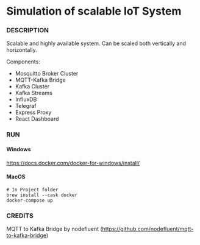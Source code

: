 # Simulation of scalable IoT System

### DESCRIPTION

Scalable and highly available system. Can be scaled both vertically and horizontally.

Components:
  - Mosquitto Broker Cluster
  - MQTT-Kafka Bridge
  - Kafka Cluster
  - Kafka Streams
  - InfluxDB
  - Telegraf
  - Express Proxy
  - React Dashboard

### RUN

#### Windows

https://docs.docker.com/docker-for-windows/install/

#### MacOS
```
# In Project folder
brew install --cask docker
docker-compose up
```

### CREDITS

MQTT to Kafka Bridge by nodefluent (https://github.com/nodefluent/mqtt-to-kafka-bridge)
